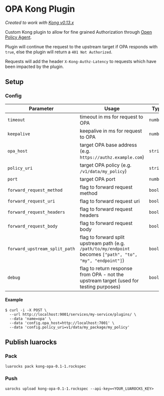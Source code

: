 # OPA Kong Plugin
_Created to work with [Kong v0.13.x](https://docs.konghq.com/0.13.x/)_

Custom Kong plugin to allow for fine grained Authorization through [Open Policy Agent](https://www.openpolicyagent.org/).

Plugin will continue the request to the upstream target if OPA responds with `true`, else the plugin will return a `401 Not Authorized`.

Requests will add the header `X-Kong-Authz-Latency` to requests which have been impacted by the plugin.

## Setup

### Config
|Parameter                    | Usage                                                                                                       | Type    |
|-----------------------------|-------------------------------------------------------------------------------------------------------------|---------|
|`timeout`                    |timeout in ms for request to OPA                                                                             |`number` |
|`keepalive`                  |keepalive in ms for request to OPA                                                                           |`number` |
|`opa_host`                   |target OPA base address (e.g. `https://authz.example.com`)                                                   |`string` |
|`policy_uri`                 |target OPA policy (e.g. `/v1/data/my_policy`)                                                                |`string` |
|`port`                       |target OPA port                                                                                              |`number` |
|`forward_request_method`     |flag to forward request method                                                                               |`boolean`|
|`forward_request_uri`        |flag to forward request uri                                                                                  |`boolean`|
|`forward_request_headers`    |flag to forward request headers                                                                              |`boolean`|
|`forward_request_body`       |flag to forward request body                                                                                 |`boolean`|
|`forward_upstream_split_path`|flag to forward split upstream path (e.g. `/path/to/my/endpoint` becomes `["path", "to", "my", "endpoint"]`) |`boolean`|
|`debug`                      |flag to return response from OPA - not the upstream target (used for testing purposes)                       |`boolean`|

#### Example

```
$ curl -i -X POST \
  --url http://localhost:9001/services/my-service/plugins/ \
  --data 'name=opa' \
  --data 'config.opa_host=http://localhost:7001' \
  --data 'config.policy_uri=v1/data/my_package/my_policy'
```

## Publish luarocks

### Pack
```
luarocks pack kong-opa-0.1-1.rockspec
```

### Push
```
uarocks upload kong-opa-0.1-1.rockspec --api-key=<YOUR_LUAROCKS_KEY>
```
